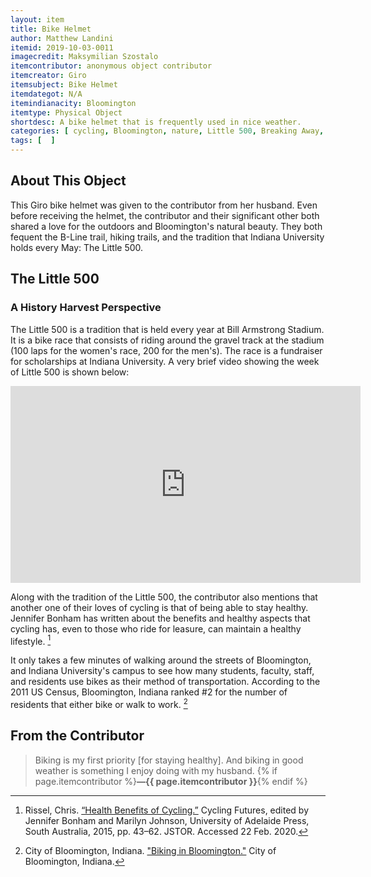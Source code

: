 ```yaml
---
layout: item
title: Bike Helmet
author: Matthew Landini
itemid: 2019-10-03-0011
imagecredit: Maksymilian Szostalo
itemcontributor: anonymous object contributor
itemcreator: Giro
itemsubject: Bike Helmet
itemdategot: N/A
itemindianacity: Bloomington
itemtype: Physical Object
shortdesc: A bike helmet that is frequently used in nice weather.
categories: [ cycling, Bloomington, nature, Little 500, Breaking Away, tradition ]
tags: [  ]
---
```

## About This Object

This Giro bike helmet was given to the contributor from her husband. Even before receiving the helmet, the contributor and their significant other both shared a love for the outdoors and Bloomington's natural beauty. They both fequent the B-Line trail, hiking trails, and the tradition that Indiana University holds every May: The Little 500.

## The Little 500
### A History Harvest Perspective

The Little 500 is a tradition that is held every year at Bill Armstrong Stadium. It is a bike race that consists of riding around the gravel track at the stadium (100 laps for the women's race, 200 for the men's). The race is a fundraiser for scholarships at Indiana University. A very brief video showing the week of Little 500 is shown below:

<iframe width="560" height="315" src="https://www.youtube.com/embed/tUdN4idSDxc" frameborder="0" allow="accelerometer; autoplay; encrypted-media; gyroscope; picture-in-picture" allowfullscreen></iframe>

Along with the tradition of the Little 500, the contributor also mentions that another one of their loves of cycling is that of being able to stay healthy. Jennifer Bonham has written about the benefits and healthy aspects that cycling has, even to those who ride for leasure, can maintain a healthy lifestyle. [^1] 

It only takes a few minutes of walking around the streets of Bloomington, and Indiana University's campus to see how many students, faculty, staff, and residents use bikes as their method of transportation. According to the 2011 US Census, Bloomington, Indiana ranked #2 for the number of residents that either bike or walk to work. [^2]

## From the Contributor

>Biking is my first priority [for staying healthy]. And biking in good weather is something I enjoy doing with my husband. {% if page.itemcontributor %}**—{{ page.itemcontributor }}**{% endif %}

[^1]: Rissel, Chris. [“Health Benefits of Cycling.”](https://www.jstor.org/stable/10.20851/j.ctt1sq5x1g.8) Cycling Futures, edited by Jennifer Bonham and Marilyn Johnson, University of Adelaide Press, South Australia, 2015, pp. 43–62. JSTOR. Accessed 22 Feb. 2020.
[^2]: City of Bloomington, Indiana. ["Biking in Bloomington."](bloomington.in.gov/transportation/bike) City of Bloomington, Indiana.
